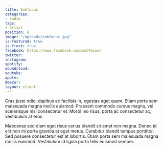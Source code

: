 ```yaml
---
title: Subfocus
categories:
- radio
tags:
- artist
position: 6
image: "/uploads/subfocus.jpg"
is-featured: true
is-front: true
facebook: https://www.facebook.com/subfocus/
twitter:
instagram:
spotify:
soundcloud:
youtube:
apple:
deezer:
layout: client
---
```


Cras justo odio, dapibus ac facilisis in, egestas eget quam. Etiam porta sem malesuada magna mollis euismod. Praesent commodo cursus magna, vel scelerisque nisl consectetur et. Morbi leo risus, porta ac consectetur ac, vestibulum at eros.

Maecenas sed diam eget risus varius blandit sit amet non magna. Donec id elit non mi porta gravida at eget metus. Curabitur blandit tempus porttitor. Sed posuere consectetur est at lobortis. Etiam porta sem malesuada magna mollis euismod. Vestibulum id ligula porta felis euismod semper.